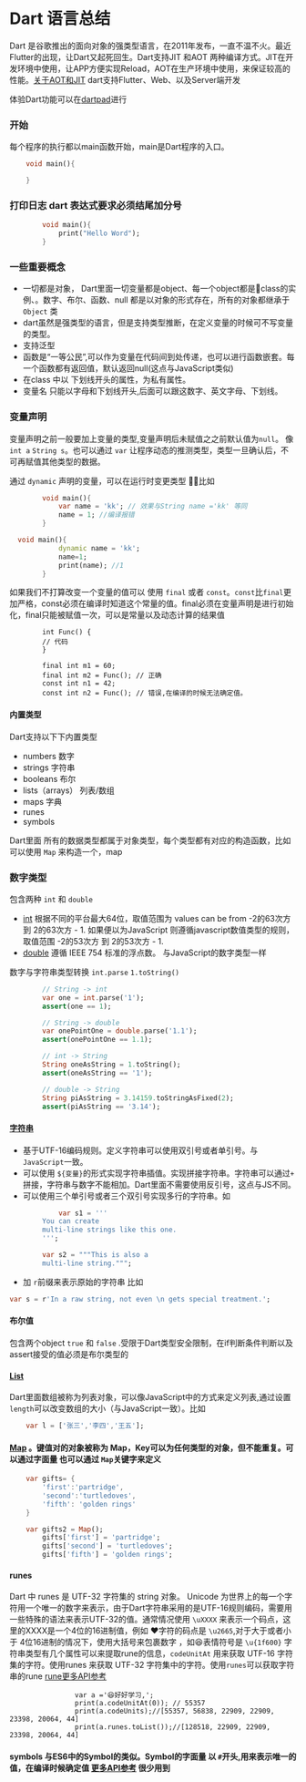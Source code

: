 # Dart 语言总结


Dart 是谷歌推出的面向对象的强类型语言，在2011年发布，一直不温不火。最近Flutter的出现，让Dart又起死回生。Dart支持JIT 和AOT 两种编译方式。JIT在开发环境中使用，让APP方便实现Reload，AOT在生产环境中使用，来保证较高的性能。[关于AOT和JIT](https://blog.csdn.net/h1130189083/article/details/78302502) dart支持Flutter、Web、以及Server端开发

体验Dart功能可以在[dartpad](https://dartpad.dartlang.org/)进行

### 开始

每个程序的执行都以main函数开始，main是Dart程序的入口。


``` dart
    void main(){

    }
```

### 打印日志 dart 表达式要求必须结尾加分号

``` dart
        void main(){
            print("Hello Word");
        }
```
### 一些重要概念
- 一切都是对象， Dart里面一切变量都是object、每一个object都是class的实例、。数字、布尔、函数、null 都是以对象的形式存在，所有的对象都继承于 `Object` 类
- dart虽然是强类型的语言，但是支持类型推断，在定义变量的时候可不写变量的类型。
-  支持泛型
- 函数是“一等公民”,可以作为变量在代码间到处传递，也可以进行函数嵌套。每一个函数都有返回值，默认返回null(这点与JavaScript类似)
-  在class 中以 下划线开头的属性，为私有属性。
- 变量名 只能以字母和下划线开头,后面可以跟这数字、英文字母、下划线。

### 变量声明

变量声明之前一般要加上变量的类型,变量声明后未赋值之之前默认值为`null`。 像 `int a` `String s`。也可以通过 `var` 让程序动态的推测类型，类型一旦确认后，不可再赋值其他类型的数据。

通过 `dynamic` 声明的变量，可以在运行时变更类型 比如
``` dart
        void main(){
            var name = 'kk'; // 效果与String name ='kk' 等同
            name = 1; //编译报错
        }
```
``` dart
  void main(){
            dynamic name = 'kk';
            name=1;
            print(name); //1
        }
```
如果我们不打算改变一个变量的值可以 使用 `final` 或者 `const`。`const`比`final`更加严格，const必须在编译时知道这个常量的值。final必须在变量声明是进行初始化，final只能被赋值一次，可以是常量以及动态计算的结果值
```
        int Func() {
        // 代码
        }

        final int m1 = 60;
        final int m2 = Func(); // 正确
        const int n1 = 42;
        const int n2 = Func(); // 错误,在编译的时候无法确定值。
```

#### 内置类型
Dart支持以下下内置类型

- numbers 数字
- strings 字符串
- booleans 布尔
- lists（arrays） 列表/数组
- maps 字典
- runes
- symbols

Dart里面 所有的数据类型都属于对象类型，每个类型都有对应的构造函数，比如可以使用 `Map` 来构造一个，map

### 数字类型 
包含两种 `int` 和 `double`
- [int](https://api.dartlang.org/stable/2.1.0/dart-core/int-class.html)  根据不同的平台最大64位，取值范围为 values can be from -2的63次方 到 2的63次方 - 1. 如果便以为JavaScript 则遵循javascript数值类型的规则，取值范围 -2的53次方 到 2的53次方 - 1.
- [double](https://api.dartlang.org/stable/2.1.0/dart-core/double-class.html) 遵循 IEEE 754 标准的浮点数。 与JavaScript的数字类型一样

数字与字符串类型转换 `int.parse` `1.toString()`
``` dart
        // String -> int
        var one = int.parse('1');
        assert(one == 1);

        // String -> double
        var onePointOne = double.parse('1.1');
        assert(onePointOne == 1.1);

        // int -> String
        String oneAsString = 1.toString();
        assert(oneAsString == '1');

        // double -> String
        String piAsString = 3.14159.toStringAsFixed(2);
        assert(piAsString == '3.14');
```
#### [字符串](https://api.dartlang.org/stable/2.1.0/dart-core/String-class.html)
- 基于UTF-16编码规则。定义字符串可以使用双引号或者单引号。与`JavaScript`一致。
- 可以使用 `${变量}`的形式实现字符串插值。实现拼接字符串。字符串可以通过`+` 拼接，字符串与数字不能相加。Dart里面不需要使用反引号，这点与JS不同。
- 可以使用三个单引号或者三个双引号实现多行的字符串。如

``` dart
            var s1 = '''
        You can create
        multi-line strings like this one.
        ''';

        var s2 = """This is also a
        multi-line string.""";
```
- 加 `r`前缀来表示原始的字符串 比如

```dart
var s = r'In a raw string, not even \n gets special treatment.';
```

#### 布尔值
包含两个object `true` 和 `false` .受限于Dart类型安全限制，在if判断条件判断以及assert接受的值必须是布尔类型的

#### [List](https://api.dartlang.org/stable/2.1.0/dart-core/List-class.html)
Dart里面数组被称为列表对象，可以像JavaScript中的方式来定义列表,通过设置`length`可以改变数组的大小（与JavaScript一致）。比如

```  dart
    var l = ['张三','李四','王五'];
```

#### [Map](https://api.dartlang.org/stable/2.1.0/dart-core/Map-class.html) 。键值对的对象被称为 Map，Key可以为任何类型的对象，但不能重复。可以通过字面量 也可以通过 `Map`关键字来定义

``` dart
    var gifts= {
        'first':'partridge',
        'second':'turtledoves',
        'fifth': 'golden rings'
    }

    var gifts2 = Map();
        gifts['first'] = 'partridge';
        gifts['second'] = 'turtledoves';
        gifts['fifth'] = 'golden rings';
```
####  runes
Dart 中 runes 是 UTF-32 字符集的 string 对象。
Unicode 为世界上的每一个字符用一个唯一的数字来表示，由于Dart字符串采用的是UTF-16规则编码，需要用一些特殊的语法来表示UTF-32的值。通常情况使用 `\uXXXX` 来表示一个码点，这里的XXXX是一个4位的16进制值，例如 ♥字符的码点是 `\u2665`,对于大于或者小于 4位16进制的情况下，使用大括号来包裹数字 ，如😆表情符号是 `\u{1f600}`
字符串类型有几个属性可以来提取rune的信息，`codeUnitAt`  用来获取 UTF-16 字符集的字符。使用runes 来获取 UTF-32 字符集中的字符。使用`runes`可以获取字符串的rune  [rune更多API参考](https://api.dartlang.org/stable/2.1.0/dart-core/Runes-class.html)

```
                var a ='😆好好学习,';
     			print(a.codeUnitAt(0)); // 55357
                print(a.codeUnits);//[55357, 56838, 22909, 22909, 23398, 20064, 44]
     			print(a.runes.toList());//[128518, 22909, 22909, 23398, 20064, 44]
```

#### symbols 与ES6中的Symbol的类似。Symbol的字面量 以 `#`开头,用来表示唯一的值，在编译时候确定值 [更多API参考](https://api.dartlang.org/stable/2.1.0/dart-core/Symbol-class.html) 很少用到

